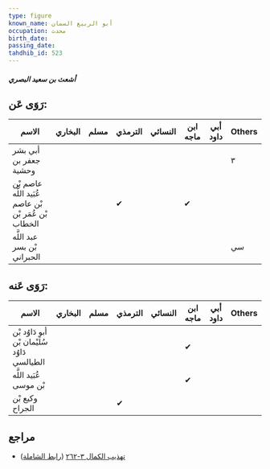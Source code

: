 ```yaml
---
type: figure
known_name: أبو الربيع السمان
occupation: محدث
birth_date:
passing_date:
tahdhib_id: 523
---
```

##### أشعث بن سعيد البصري

## رَوَى عَن:
| الاسم                                                | البخاري | مسلم | الترمذي | النسائي | ابن ماجه | أبي داود | Others |
| ---------------------------------------------------- | ------- | ---- | ------- | ------- | -------- | -------- | ------ |
| أبي بشر جعفر بن وحشية                                |         |      |         |         |          |          | ٣      |
| عاصم بْن عُبَيد اللَّه بْن عاصم بْن عُمَر بْن الخطاب |         |      | ✔       |         | ✔        |          |        |
| عبد اللَّه بْن بسر الحبراني                          |         |      |         |         |          |          | سي     |
## رَوَى عَنه:
| الاسم                                        | البخاري | مسلم | الترمذي | النسائي | ابن ماجه | أبي داود | Others |
| -------------------------------------------- | ------- | ---- | ------- | ------- | -------- | -------- | ------ |
| أبو دَاوُد بْن سُلَيْمان بْن دَاوُد الطيالسي |         |      |         |         | ✔        |          |        |
| عُبَيد اللَّه بْن موسى                       |         |      |         |         | ✔        |          |        |
| وكيع بْن الجراح                              |         |      | ✔       |         |          |          |        |
## مراجع
- [تهذيب الكمال ٣-٢٦٢](obsidian://open?vault=Tahdhib-al-Kamal&file=Figures/٥٢٣-أشعث%20بن%20سعيد%20البصري) ([رابط الشاملة](https://shamela.ws/book/3722/1276))